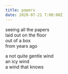 ```yaml
---
title: papers
date: 2020-07-21 7:00:00Z
---
```


seeing all the papers  
laid out on the floor  
out of a box  
from years ago  

a not quite gentle wind  
an icy wind    
a wind that knows
